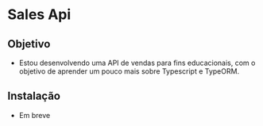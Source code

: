 # Sales Api
## Objetivo
- Estou desenvolvendo uma API de vendas para fins educacionais, com o objetivo de aprender um pouco mais sobre Typescript e TypeORM.

## Instalação
- Em breve
